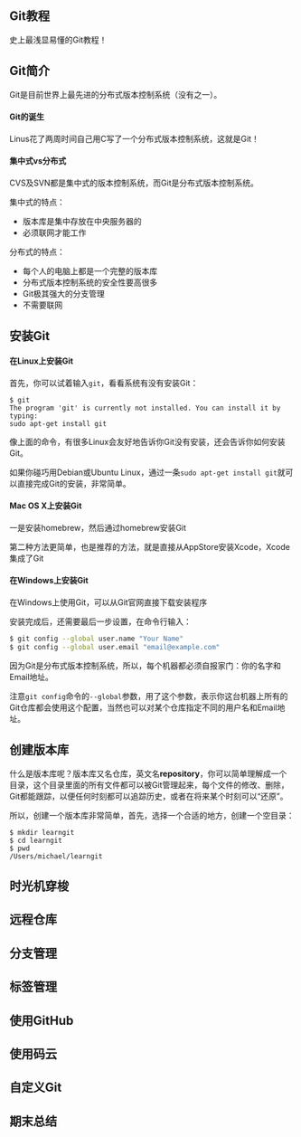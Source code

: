 ## Git教程

史上最浅显易懂的Git教程！ 



## Git简介

Git是目前世界上最先进的分布式版本控制系统（没有之一）。 

#### Git的诞生

Linus花了两周时间自己用C写了一个分布式版本控制系统，这就是Git！ 

#### 集中式vs分布式

CVS及SVN都是集中式的版本控制系统，而Git是分布式版本控制系统。

集中式的特点：

 - 版本库是集中存放在中央服务器的 
 - 必须联网才能工作 

分布式的特点：

- 每个人的电脑上都是一个完整的版本库
- 分布式版本控制系统的安全性要高很多
- Git极其强大的分支管理
- 不需要联网



## 安装Git

#### 在Linux上安装Git

首先，你可以试着输入`git`，看看系统有没有安装Git：

```shell
$ git
The program 'git' is currently not installed. You can install it by typing:
sudo apt-get install git
```

像上面的命令，有很多Linux会友好地告诉你Git没有安装，还会告诉你如何安装Git。

如果你碰巧用Debian或Ubuntu Linux，通过一条`sudo apt-get install git`就可以直接完成Git的安装，非常简单。

#### Mac OS X上安装Git

一是安装homebrew，然后通过homebrew安装Git 

第二种方法更简单，也是推荐的方法，就是直接从AppStore安装Xcode，Xcode集成了Git 

#### 在Windows上安装Git

在Windows上使用Git，可以从Git官网直接下载安装程序

安装完成后，还需要最后一步设置，在命令行输入：

```bash
$ git config --global user.name "Your Name"
$ git config --global user.email "email@example.com"
```

因为Git是分布式版本控制系统，所以，每个机器都必须自报家门：你的名字和Email地址。 

注意`git config`命令的`--global`参数，用了这个参数，表示你这台机器上所有的Git仓库都会使用这个配置，当然也可以对某个仓库指定不同的用户名和Email地址。 



## 创建版本库

什么是版本库呢？版本库又名仓库，英文名**repository**，你可以简单理解成一个目录，这个目录里面的所有文件都可以被Git管理起来，每个文件的修改、删除，Git都能跟踪，以便任何时刻都可以追踪历史，或者在将来某个时刻可以“还原”。

所以，创建一个版本库非常简单，首先，选择一个合适的地方，创建一个空目录：

```
$ mkdir learngit
$ cd learngit
$ pwd
/Users/michael/learngit
```













## 时光机穿梭

## 远程仓库

## 分支管理

## 标签管理

## 使用GitHub

## 使用码云

## 自定义Git

## 期末总结